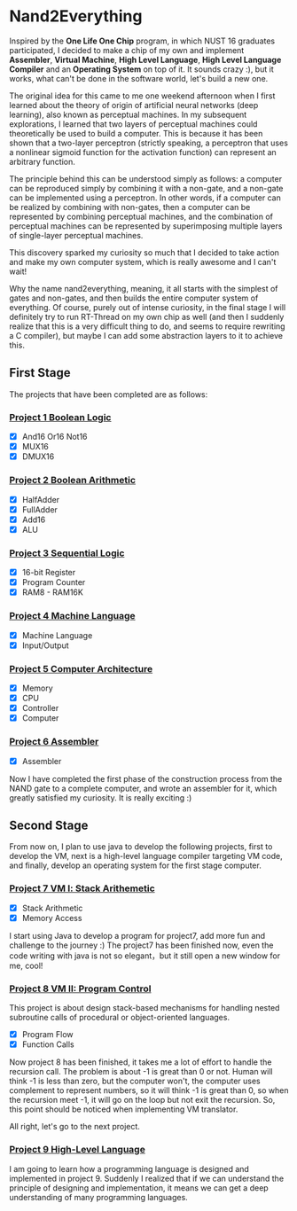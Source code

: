 # Nand2Everything

Inspired by the **One Life One Chip** program, in which NUST 16 graduates participated, I decided to make a chip of my own and implement **Assembler**, **Virtual Machine**, **High Level Language**, **High Level Language Compiler** and an **Operating System** on top of it. It sounds crazy :), but it works, what can't be done in the software world, let's build a new one.

The original idea for this came to me one weekend afternoon when I first learned about the theory of origin of artificial neural networks (deep learning), also known as perceptual machines. In my subsequent explorations, I learned that two layers of perceptual machines could theoretically be used to build a computer. This is because it has been shown that a two-layer perceptron (strictly speaking, a perceptron that uses a nonlinear sigmoid function for the activation function) can represent an arbitrary function.

The principle behind this can be understood simply as follows: a computer can be reproduced simply by combining it with a non-gate, and a non-gate can be implemented using a perceptron. In other words, if a computer can be realized by combining with non-gates, then a computer can be represented by combining perceptual machines, and the combination of perceptual machines can be represented by superimposing multiple layers of single-layer perceptual machines.

This discovery sparked my curiosity so much that I decided to take action and make my own computer system, which is really awesome and I can't wait!

Why the name nand2everything, meaning, it all starts with the simplest of gates and non-gates, and then builds the entire computer system of everything. Of course, purely out of intense curiosity, in the final stage I will definitely try to run RT-Thread on my own chip as well (and then I suddenly realize that this is a very difficult thing to do, and seems to require rewriting a C compiler), but maybe I can add some abstraction layers to it to achieve this.

## First Stage

The projects that have been completed are as follows:

### [Project 1 Boolean Logic](01)
- [x] And16 Or16 Not16
- [x] MUX16
- [x] DMUX16

### [Project 2 Boolean Arithmetic](02)
- [x] HalfAdder
- [x] FullAdder
- [x] Add16
- [x] ALU

### [Project 3 Sequential Logic](03)
- [x] 16-bit Register
- [x] Program Counter
- [x] RAM8 - RAM16K

### [Project 4 Machine Language](04)
- [x] Machine Language
- [x] Input/Output

### [Project 5 Computer Architecture](05)
- [x] Memory
- [x] CPU
- [x] Controller
- [x] Computer

### [Project 6 Assembler](06)
- [x] Assembler

Now I have completed the first phase of the construction process from the NAND gate to a complete computer, and wrote an assembler for it, which greatly satisfied my curiosity. It is really exciting :)

## Second Stage

From now on, I plan to use java to develop the following projects, first to develop the VM, next is a high-level language compiler targeting VM code, and finally, develop an operating system for the first stage computer.  

### [Project 7 VM Ⅰ: Stack Arithemetic](07)
- [x] Stack Arithmetic
- [x] Memory Access

I start using Java to develop a program for project7, add more fun and challenge to the journey :) The project7 has been finished now, even the code writing with java is not so elegant，but it still open a new window for me, cool!

### [Project 8 VM II: Program Control](08)

This project is about design stack-based mechanisms for handling nested subroutine calls of procedural or object-oriented languages.

- [x] Program Flow
- [x] Function Calls

Now project 8 has been finished, it takes me a lot of effort to handle the recursion call. The problem is about -1 is great than 0 or not. Human will think -1 is less than zero, but the computer won't, the computer uses complement to represent numbers, so it will think -1 is great than 0, so when the recursion meet -1, it will go on the loop but not exit the recursion. So, this point should be noticed when implementing VM translator.

All right, let's go to the next project.

### [Project 9 High-Level Language](09)

I am going to learn how a programming language is designed and implemented in project 9. Suddenly I realized that if we can understand the principle of designing and implementation, it means we can get a deep understanding of many programming languages.
